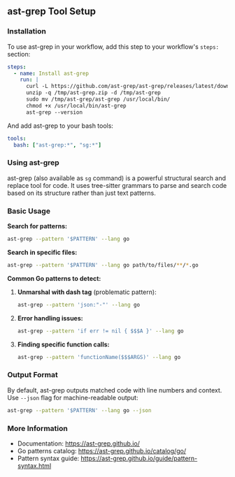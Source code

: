 ## ast-grep Tool Setup

### Installation

To use ast-grep in your workflow, add this step to your workflow's `steps:` section:

```yaml
steps:
  - name: Install ast-grep
    run: |
      curl -L https://github.com/ast-grep/ast-grep/releases/latest/download/ast-grep-x86_64-unknown-linux-gnu.zip -o /tmp/ast-grep.zip
      unzip -q /tmp/ast-grep.zip -d /tmp/ast-grep
      sudo mv /tmp/ast-grep/ast-grep /usr/local/bin/
      chmod +x /usr/local/bin/ast-grep
      ast-grep --version
```

And add ast-grep to your bash tools:

```yaml
tools:
  bash: ["ast-grep:*", "sg:*"]
```

### Using ast-grep

ast-grep (also available as `sg` command) is a powerful structural search and replace tool for code. It uses tree-sitter grammars to parse and search code based on its structure rather than just text patterns.

### Basic Usage

**Search for patterns:**
```bash
ast-grep --pattern '$PATTERN' --lang go
```

**Search in specific files:**
```bash
ast-grep --pattern '$PATTERN' --lang go path/to/files/**/*.go
```

**Common Go patterns to detect:**

1. **Unmarshal with dash tag** (problematic pattern):
   ```bash
   ast-grep --pattern 'json:"-"' --lang go
   ```

2. **Error handling issues:**
   ```bash
   ast-grep --pattern 'if err != nil { $$$A }' --lang go
   ```

3. **Finding specific function calls:**
   ```bash
   ast-grep --pattern 'functionName($$$ARGS)' --lang go
   ```

### Output Format

By default, ast-grep outputs matched code with line numbers and context. Use `--json` flag for machine-readable output:
```bash
ast-grep --pattern '$PATTERN' --lang go --json
```

### More Information

- Documentation: https://ast-grep.github.io/
- Go patterns catalog: https://ast-grep.github.io/catalog/go/
- Pattern syntax guide: https://ast-grep.github.io/guide/pattern-syntax.html
